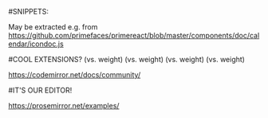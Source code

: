 #SNIPPETS:

May be extracted e.g. from https://github.com/primefaces/primereact/blob/master/components/doc/calendar/icondoc.js

#COOL EXTENSIONS? (vs. weight) (vs. weight) (vs. weight) (vs. weight)

https://codemirror.net/docs/community/

#IT'S OUR EDITOR!

https://prosemirror.net/examples/

